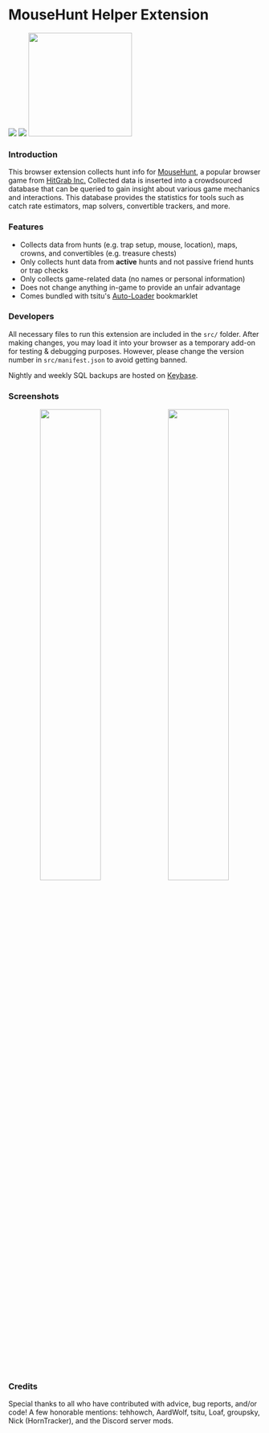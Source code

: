 # MouseHunt Helper Extension

<a href="https://chrome.google.com/webstore/detail/mh-hunt-helper/ghfmjkamilolkalibpmokjigalmncfek" target="_blank"><img src="https://developer.chrome.com/webstore/images/ChromeWebStore_BadgeWBorder_v2_206x58.png"></a>
<a href="https://addons.mozilla.org/en-US/firefox/addon/jacks-mousehunt-helper" target="_blank"><img src="https://addons.cdn.mozilla.net/static/img/addons-buttons/AMO-button_1.png"></a>
<a href="https://addons.opera.com/en/extensions/details/jacks-mousehunt-helper" target="_blank"><img src="https://dev.opera.com/extensions/branding-guidelines/addons_206x58_en@2x.png" width="206"></a>

### Introduction
This browser extension collects hunt info for [MouseHunt](https://www.mousehuntgame.com), a popular browser game from [HitGrab Inc.](http://www.hitgrab.com/) Collected data is inserted into a crowdsourced database that can be queried to gain insight about various game mechanics and interactions. This database provides the statistics for tools such as catch rate estimators, map solvers, convertible trackers, and more.

### Features
 - Collects data from hunts (e.g. trap setup, mouse, location), maps, crowns, and convertibles (e.g. treasure chests)
 - Only collects hunt data from **active** hunts and not passive friend hunts or trap checks
 - Only collects game-related data (no names or personal information)
 - Does not change anything in-game to provide an unfair advantage
 - Comes bundled with tsitu's [Auto-Loader](https://github.com/tsitu/MH-Tools/blob/master/src/bookmarklet/bookmarkletloader.js) bookmarklet

### Developers
All necessary files to run this extension are included in the `src/` folder. After making changes, you may load it into your browser as a temporary add-on for testing & debugging purposes. However, please change the version number in `src/manifest.json` to avoid getting banned.

Nightly and weekly SQL backups are hosted on [Keybase](https://keybase.pub/devjacksmith/mh_backups/).

### Screenshots
<kbd align="center">
<img src="https://user-images.githubusercontent.com/8228441/46922950-0a6e1800-cfce-11e8-9981-1ad2eb80db9f.PNG" width="49%">
<img src="https://user-images.githubusercontent.com/8228441/46922951-0b06ae80-cfce-11e8-8b0f-7a41f69b734b.PNG" width="49%">
</kbd>

### Credits
Special thanks to all who have contributed with advice, bug reports, and/or code! A few honorable mentions: tehhowch, AardWolf, tsitu, Loaf, groupsky, Nick (HornTracker), and the Discord server mods.
